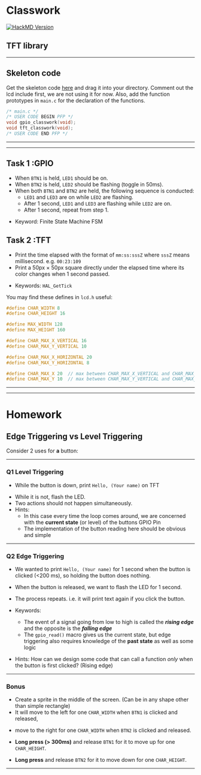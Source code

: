 # **Classwork**

[![HackMD Version](https://img.shields.io/badge/Made%20with-Markdown-1f425.svg)](https://hackmd.io/@ATKTC/HyH3u_9R5)

## TFT library

***
## Skeleton code

Get the skeleton code [here]() and drag it into your directory. Comment out the lcd include first, we are not using it for now. Also, add the function prototypes in `main.c` for the declaration of the functions.

```c
/* main.c */
/* USER CODE BEGIN PFP */
void gpio_classwork(void);
void tft_classwork(void);
/* USER CODE END PFP */
```
***
***
## **Task 1** :GPIO

- When `BTN1` is held, `LED1` should be on.
- When `BTN2` is held, `LED2` should be flashing (toggle in 50ms).
- When both `BTN1` and `BTN2` are held, the following sequence is conducted:
  - `LED1` and `LED3` are on while `LED2` are flashing.
  - After 1 second, `LED1` and `LED3` are flashing while `LED2` are on.
  - After 1 second, repeat from step 1.
* Keyword: Finite State Machine FSM

## **Task 2** :TFT

- Print the time elapsed with the format of `mm:ss:sssZ` where `sssZ` means millisecond. e.g. `00:23:109`
- Print a 50px $\times$ 50px square directly under the elapsed time where its color changes when 1 second passed.
* Keywords: `HAL_GetTick`

You may find these defines in `lcd.h` useful:

```c
#define CHAR_WIDTH 8
#define CHAR_HEIGHT 16

#define MAX_WIDTH 128
#define MAX_HEIGHT 160

#define CHAR_MAX_X_VERTICAL 16
#define CHAR_MAX_Y_VERTICAL 10

#define CHAR_MAX_X_HORIZONTAL 20
#define CHAR_MAX_Y_HORIZONTAL 8

#define CHAR_MAX_X 20  // max between CHAR_MAX_X_VERTICAL and CHAR_MAX_X_HORIZONTAL
#define CHAR_MAX_Y 10  // max between CHAR_MAX_Y_VERTICAL and CHAR_MAX_Y_HORIZONTAL
```
***
***

# **Homework**

## **Edge Triggering vs Level Triggering**

Consider 2 uses for **a** button:
***
### **Q1 Level Triggering** 

- While the button is down, print `Hello, (Your name)` on TFT 
*  While it is not, flash the LED. 
* Two actions should not happen simultaneously.
* Hints:
  - In this case every time the loop comes around, we are concerned with the **current state** (or level) of the buttons GPIO Pin
  - The implementation of the button reading here should be obvious and simple
***
### **Q2 Edge Triggering** 

- We wanted to print `Hello, (Your name)` for 1 second when the button is clicked (<200 ms), so holding the button does nothing. 
* When the button is released, we want to flash the LED for 1 second. 
* The process repeats. i.e. it will print text again if you click the button. 
* Keywords:
  - The event of a signal going from low to high is called the ___rising edge___ and the opposite is the ___falling edge___
  - The `gpio_read()` macro gives us the current state, but edge triggering also requires knowledge of the **past state** as well as some logic

* Hints: How can we design some code that can call a function _only_ when the button is first clicked? (Rising edge)
***
### **Bonus**

- Create a sprite in the middle of the screen. (Can be in any shape other than simple rectangle) 
- It will move to the left for one `CHAR_WIDTH` when `BTN1` is clicked and released, 
* move to the right for one `CHAR_WIDTH` when `BTN2` is clicked and released. 
- **Long press (> 300ms)** and release `BTN1` for it to move up for one `CHAR_HEIGHT`. 
* **Long press** and release `BTN2` for it to move down for one `CHAR_HEIGHT`. 

***

